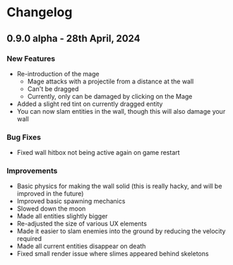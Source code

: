# Changelog

## 0.9.0 alpha - 28th April, 2024

### New Features
- Re-introduction of the mage
    - Mage attacks with a projectile from a distance at the wall
    - Can't be dragged
    - Currently, only can be damaged by clicking on the Mage
- Added a slight red tint on currently dragged entity
- You can now slam entities in the wall, though this will also damage your wall

### Bug Fixes
- Fixed wall hitbox not being active again on game restart

### Improvements
- Basic physics for making the wall solid (this is really hacky, and will be improved in the future)
- Improved basic spawning mechanics
- Slowed down the moon
- Made all entities slightly bigger
- Re-adjusted the size of various UX elements
- Made it easier to slam enemies into the ground by reducing the velocity required
- Made all current entities disappear on death
- Fixed small render issue where slimes appeared behind skeletons